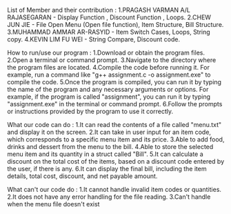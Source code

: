List of Member and their contribution :
1.PRAGASH VARMAN A/L RAJASEGARAN - Display Function , Discount Function , Loops.
2.CHEW JUN JIE - File Open Menu (Open file function), Item Structure, Bill Structure.
3.MUHAMMAD AMMAR AR-RASYID -  Item Switch Cases, Loops, String copy.
4.KEVIN LIM FU WEI -  String Compare, Discount code.

How to run/use our program :
1.Download or obtain the program files.
2.Open a terminal or command prompt.
3.Navigate to the directory where the program  files are located.
4.Compile the code before running it. For example,  run a command like "g++ assignment.c  -o assignment.exe" to compile the code.
5.Once the program is compiled, you can run it by typing the name of the program and any necessary arguments or options. For example, if the program is called "assignment", you can run it by typing "assignment.exe" in the terminal or command prompt.
6.Follow the prompts or instructions provided by the program to use it correctly.

What our code can do :
1.It can read the contents of a file called "menu.txt" and display it on the screen.
2.It can take in user input for an item code, which corresponds to a specific menu item and its price.
3.Able to add food, drinks and dessert from the menu to the bill.
4.Able to store the selected menu item and its quantity in a struct called "Bill".
5.It can calculate a discount on the total cost of the items, based on a discount code entered by the user, if there is any.
6.It can display the final bill, including the item details, total cost, discount, and net payable amount.

What can't our code do :
1.It cannot handle invalid item codes or quantities.
2.It does not have any error handling for the file reading.
3.Can't handle when the menu file doesn't exist





